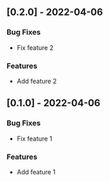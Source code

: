 ## [0.2.0] - 2022-04-06

### Bug Fixes

- Fix feature 2

### Features

- Add feature 2

## [0.1.0] - 2022-04-06

### Bug Fixes

- Fix feature 1

### Features

- Add feature 1

